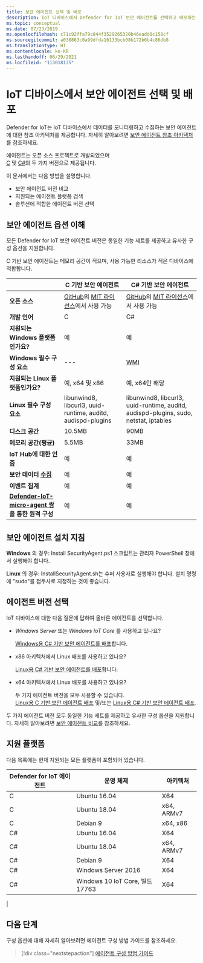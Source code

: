 ```yaml
---
title: 보안 에이전트 선택 및 배포
description: IoT 디바이스에서 Defender for IoT 보안 에이전트를 선택하고 배포하는 방법에 대해 알아봅니다.
ms.topic: conceptual
ms.date: 07/23/2019
ms.openlocfilehash: c71c92ffa79c844f3529265320b46eadd0c158cf
ms.sourcegitcommit: a038863c0a99dfda16133bcb08b172b6b4c86db8
ms.translationtype: HT
ms.contentlocale: ko-KR
ms.lasthandoff: 06/29/2021
ms.locfileid: "113018135"
---
```

# <a name="select-and-deploy-a-security-agent-on-your-iot-device"></a>IoT 디바이스에서 보안 에이전트 선택 및 배포

Defender for IoT는 IoT 디바이스에서 데이터를 모니터링하고 수집하는 보안 에이전트에 대한 참조 아키텍처를 제공합니다.
자세히 알아보려면 [보안 에이전트 참조 아키텍처](security-agent-architecture.md)를 참조하세요.

에이전트는 오픈 소스 프로젝트로 개발되었으며 <br> [C](https://aka.ms/iot-security-github-c) 및 [C#](https://aka.ms/iot-security-github-cs)의 두 가지 버전으로 제공됩니다.

이 문서에서는 다음 방법을 설명합니다.
- 보안 에이전트 버전 비교
- 지원되는 에이전트 플랫폼 검색
- 솔루션에 적합한 에이전트 버전 선택

## <a name="understand-security-agent-options"></a>보안 에이전트 옵션 이해

모든 Defender for IoT 보안 에이전트 버전은 동일한 기능 세트를 제공하고 유사한 구성 옵션을 지원합니다.

C 기반 보안 에이전트는 메모리 공간이 적으며, 사용 가능한 리소스가 적은 디바이스에 적합합니다.

|     | C 기반 보안 에이전트 | C# 기반 보안 에이전트 |
| --- | ----------- | --------- |
| **오픈 소스** | [GitHub](https://aka.ms/iot-security-github-c)의 [MIT 라이선스](https://en.wikipedia.org/wiki/MIT_License)에서 사용 가능 | [GitHub](https://aka.ms/iot-security-github-cs)의 [MIT 라이선스](https://en.wikipedia.org/wiki/MIT_License)에서 사용 가능 |
| **개발 언어**    | C | C# |
| **지원되는 Windows 플랫폼인가요?** | 예 | 예 |
| **Windows 필수 구성 요소** | --- | [WMI](/windows/desktop/wmisdk/) |
| **지원되는 Linux 플랫폼인가요?** | 예, x64 및 x86 | 예, x64만 해당 |
| **Linux 필수 구성 요소** | libunwind8, libcurl3, uuid-runtime, auditd, audispd-plugins | libunwind8, libcurl3, uuid-runtime, auditd, audispd-plugins, sudo, netstat, iptables |
| **디스크 공간** | 10.5MB | 90MB |
| **메모리 공간(평균)** | 5.5MB | 33MB |
| **IoT Hub에 대한 [인증](concept-security-agent-authentication-methods.md)** | 예 | 예 |
| **보안 데이터 [수집](how-to-agent-configuration.md#supported-security-events)** | 예 | 예 |
| **이벤트 집계** | 예 | 예 |
| **[Defender-IoT-micro-agent 쌍](concept-security-module.md)을 통한 원격 구성** | 예 | 예 |

## <a name="security-agent-installation-guidelines"></a>보안 에이전트 설치 지침

**Windows** 의 경우: Install SecurityAgent.ps1 스크립트는 관리자 PowerShell 창에서 실행해야 합니다.

**Linux** 의 경우: InstallSecurityAgent.sh는 수퍼 사용자로 실행해야 합니다. 설치 명령에 "sudo"를 접두사로 지정하는 것이 좋습니다.

## <a name="choose-an-agent-flavor"></a>에이전트 버전 선택

IoT 디바이스에 대한 다음 질문에 답하여 올바른 에이전트를 선택합니다.

- _Windows Server_ 또는 _Windows IoT Core_ 를 사용하고 있나요?

    [Windows용 C# 기반 보안 에이전트를 배포](how-to-deploy-windows-cs.md)합니다.

- x86 아키텍처에서 Linux 배포를 사용하고 있나요?

    [Linux용 C# 기반 보안 에이전트를 배포](how-to-deploy-linux-c.md)합니다.

- x64 아키텍처에서 Linux 배포를 사용하고 있나요?

    두 가지 에이전트 버전을 모두 사용할 수 있습니다. <br>
    [Linux용 C 기반 보안 에이전트 배포](how-to-deploy-linux-c.md) 및/또는 [Linux용 C# 기반 보안 에이전트 배포](how-to-deploy-linux-cs.md).

두 가지 에이전트 버전 모두 동일한 기능 세트를 제공하고 유사한 구성 옵션을 지원합니다.
자세히 알아보려면 [보안 에이전트 비교](how-to-deploy-agent.md#understand-security-agent-options)를 참조하세요.

## <a name="supported-platforms"></a>지원 플랫폼

다음 목록에는 현재 지원되는 모든 플랫폼이 포함되어 있습니다.

|Defender for IoT 에이전트 |운영 체제 |아키텍처 |
|--------------|------------|--------------|
|C|Ubuntu 16.04 |    X64|
|C|Ubuntu 18.04 |    x64, ARMv7|
|C|Debian 9 |    x64, x86|
|C#|Ubuntu 16.04     |X64|
|C#|Ubuntu 18.04    |x64, ARMv7|
|C#|Debian 9    |X64|
|C#|Windows Server 2016|    X64|
|C#|Windows 10 IoT Core, 빌드 17763    |X64|
|

## <a name="next-steps"></a>다음 단계

구성 옵션에 대해 자세히 알아보려면 에이전트 구성 방법 가이드를 참조하세요.
> [!div class="nextstepaction"]
> [에이전트 구성 방법 가이드](./how-to-agent-configuration.md)